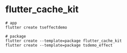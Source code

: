 # flutter_cache_kit



```shell
# app
flutter create tseffectdemo

# package
flutter create --template=package flutter_cache_kit
flutter create --template=package tsdemo_effect
```

